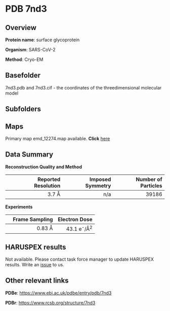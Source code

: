 # PDB 7nd3

## Overview

**Protein name**: surface glycoprotein

**Organism**: SARS-CoV-2

**Method**: Cryo-EM



## Basefolder

7nd3.pdb and 7nd3.cif - the coordinates of the threedimensional molecular model

## Subfolders









## Maps

Primary map emd_12274.map available. **Click** [here](http://ftp.wwpdb.org/pub/emdb/structures/EMD-12274/map/) 

## Data Summary
**Reconstruction Quality and Method**

|   | Reported Resolution | Imposed Symmetry | Number of Particles |
|---|-------------:|----------------:|--------------:|
|   |3.7 Å|n/a|39186|

**Experiments**

|   | Frame Sampling | Electron Dose |
|---|-------------:|----------------:|
|   |0.83 Å|43.1 e<sup>-</sup>/Å<sup>2</sup>|

## HARUSPEX results

Not available. Please contact task force manager to update HARUSPEX results. Write an [issue](https://github.com/thorn-lab/coronavirus_structural_task_force/issues) to us.

## Other relevant links 
**PDBe**:  https://www.ebi.ac.uk/pdbe/entry/pdb/7nd3
 
**PDBr**: https://www.rcsb.org/structure/7nd3 
